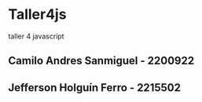 # Taller4js
taller 4 javascript

## Camilo Andres Sanmiguel - 2200922
## Jefferson Holguín Ferro - 2215502
